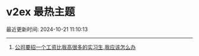 # v2ex 最热主题

最近更新时间: 2024-10-21 11:10:13

--- 
1. [公司要招一个工资比我高很多的实习生,我应该怎么办](https://www.v2ex.com/t/1082041) 

